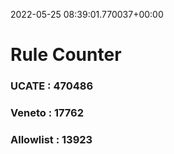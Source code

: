 2022-05-25 08:39:01.770037+00:00
# Rule Counter 
 ### UCATE : 470486

 ### Veneto : 17762

 ### Allowlist : 13923